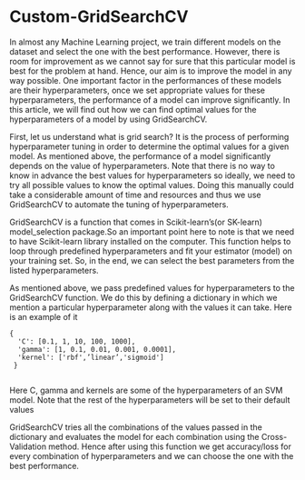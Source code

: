 # Custom-GridSearchCV
In almost any Machine Learning project, we train different models on the dataset and select the one with the best performance. However, there is room for improvement as we cannot say for sure that this particular model is best for the problem at hand. Hence, our aim is to improve the model in any way possible. One important factor in the performances of these models are their hyperparameters, once we set appropriate values for these hyperparameters, the performance of a model can improve significantly. In this article, we will find out how we can find optimal values for the hyperparameters of a model by using GridSearchCV.

First, let us understand what is grid search? It is the process of performing hyperparameter tuning in order to determine the optimal values for a given model. As mentioned above, the performance of a model significantly depends on the value of hyperparameters. Note that there is no way to know in advance the best values for hyperparameters so ideally, we need to try all possible values to know the optimal values. Doing this manually could take a considerable amount of time and resources and thus we use GridSearchCV to automate the tuning of hyperparameters.

GridSearchCV is a function that comes in Scikit-learn’s(or SK-learn) model_selection package.So an important point here to note is that we need to have Scikit-learn library installed on the computer. This function helps to loop through predefined hyperparameters and fit your estimator (model) on your training set. So, in the end, we can select the best parameters from the listed hyperparameters.

As mentioned above, we pass predefined values for hyperparameters to the GridSearchCV function. We do this by defining a dictionary in which we mention a particular hyperparameter along with the values it can take. Here is an example of it
```
{ 
  'C': [0.1, 1, 10, 100, 1000],  
  'gamma': [1, 0.1, 0.01, 0.001, 0.0001], 
  'kernel': ['rbf',’linear’,'sigmoid']  
 }
 
```
Here C, gamma and kernels are some of the hyperparameters of an SVM model. Note that the rest of the hyperparameters will be set to their default values

GridSearchCV tries all the combinations of the values passed in the dictionary and evaluates the model for each combination using the Cross-Validation method. Hence after using this function we get accuracy/loss for every combination of hyperparameters and we can choose the one with the best performance.

